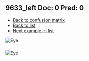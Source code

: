 ## 9633_left Doc: 0 Pred: 0
- [Back to confusion matrix](https://github.com/juliandewit/kaggle_retinopathy/blob/master/matrix.md)
- [Back to list](https://github.com/juliandewit/kaggle_retinopathy/blob/master/lists/00/list.md)
- [Next example in list](https://github.com/juliandewit/kaggle_retinopathy/blob/master/lists/00/96/9636_left.md)

![Eye](https://retinopaty.blob.core.windows.net/size1024/9633_left_0.jpeg)

### 

![Eye]()
